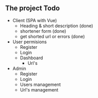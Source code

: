 ## The project Todo

- Client (SPA with Vue)
  + Heading & short description (done)
  + shortener form (done)
  + get shorted url or errors (done)
- User permisions
  + Register
  + Login
  + Dashboard
    + Url's
- Admin
  + Register
  + Login
  + Users management
  + Url's management